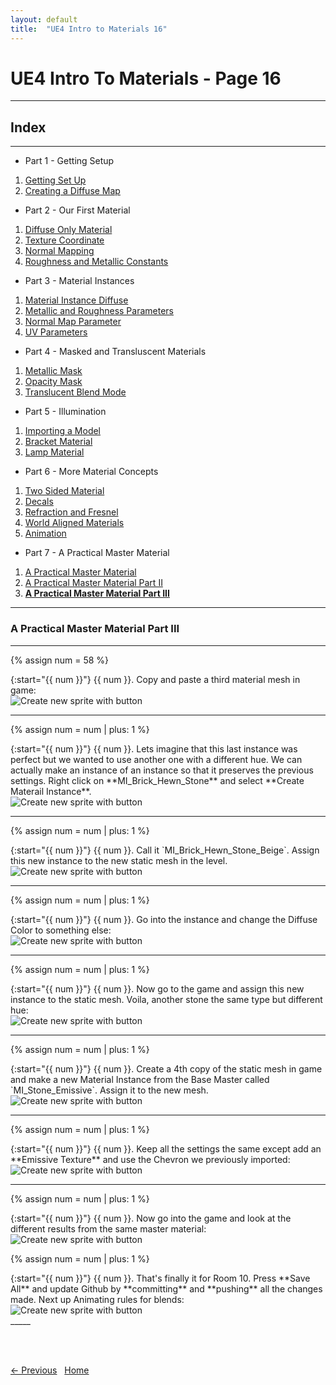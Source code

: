 ```yaml
---
layout: default
title:  "UE4 Intro to Materials 16"
---
```


# UE4 Intro To Materials - Page 16
_____ 

## Index
_____ 

* Part 1 - Getting Setup
1. [Getting Set Up](Intro-To-Materials-1#getting-set-up)
2. [Creating a Diffuse Map](Intro-To-Materials-2.html#creating-a-diffuse-map.html#starting-unreal-engine-4)


* Part 2 - Our First Material
1. [Diffuse Only Material](Intro-To-Materials-3.html#diffuse-only-material)
2. [Texture Coordinate](Intro-To-Materials-4.html#texture-coordinate)
3. [Normal Mapping](Intro-To-Materials-4.html#normal-mapping)
4. [Roughness and Metallic Constants](Intro-To-Materials-5.html#roughness-and-metallic-constants)

* Part 3 - Material Instances
1. [Material Instance Diffuse](Intro-To-Materials-5.html#material-instance-diffuse)
2. [Metallic and Roughness Parameters](Intro-To-Materials-6.html#metallic-and-roughness-parameters)
3. [Normal Map Parameter](Intro-To-Materials-6.html#normal-map-parameter)
4. [UV Parameters](Intro-To-Materials-6.html#uv-parameters)

* Part 4 - Masked and Transluscent Materials
1.  [Metallic Mask](Intro-To-Materials-7.html#metallic-mask)
2.  [Opacity Mask](Intro-To-Materials-7.html#opacity-mask)
4.  [Translucent Blend Mode](Intro-To-Materials-8.html#translucent-blend-mode)

* Part 5 - Illumination
1.  [Importing a Model](Intro-To-Materials-8.html#importing-a-model)
2.  [Bracket Material](Intro-To-Materials-8.html#bracket-material)
3.  [Lamp Material](Intro-To-Materials-9.html#lamp-material)

* Part 6 - More Material Concepts
1.  [Two Sided Material](Intro-To-Materials-10.html#two-sided-material)
2.  [Decals](Intro-To-Materials-10.html#decals)
3.  [Refraction and Fresnel](Intro-To-Materials-11.html#refraction-and-fresnel)
4. [World Aligned Materials](Intro-To-Materials-12.html#world-aligned-materials)
5.  [Animation](Intro-To-Materials-13.html#animation)

* Part 7 - A Practical Master Material
1.  [A Practical Master Material](Intro-To-Materials-14.html#a-practical-master-material)
2.  [A Practical Master Material Part II](Intro-To-Materials-15.html#a-practical-master-material-part-ii)
3.  [**A Practical Master Material Part III**](Intro-To-Materials-16.html#a-practical-master-material-part-iii)

_____ 

### A Practical Master Material Part III

_____ 

{% assign num = 58 %}
<div class = "row">
<div class="col-12 col-lg-4 col align-self-center">
<div markdown = "1">
{:start="{{ num }}"}
{{ num }}.  Copy and paste a third material mesh in game:
</div>
</div>
<div class="col-12 col-lg-8">
<img src="images/Make3MaterialMeshes.jpg"  class= "img-fluid"  alt="Create new sprite with button">  
</div>
</div>

_____ 

{% assign num = num | plus: 1 %}
<div class = "row">
<div class="col-12 col-lg-4 col align-self-center">
<div markdown = "1">
{:start="{{ num }}"}
{{ num }}. Lets imagine that this last instance was perfect but we wanted to use another one with a different hue.  We can actually make an instance of an instance so that it preserves the previous settings.  Right click on **MI_Brick_Hewn_Stone** and select **Create Materail Instance**.  
</div>
</div>
<div class="col-12 col-lg-8">
<img src="images/InstanceOfInstance.jpg"  class= "img-fluid"  alt="Create new sprite with button">  
</div>
</div>

_____ 

{% assign num = num | plus: 1 %}
<div class = "row">
<div class="col-12 col-lg-4 col align-self-center">
<div markdown = "1">
{:start="{{ num }}"}
{{ num }}.  Call it `MI_Brick_Hewn_Stone_Beige`. Assign this new instance to the new static mesh in the level.
</div>
</div>
<div class="col-12 col-lg-8">
<img src="images/CallMeBeige.jpg"  class= "img-fluid"  alt="Create new sprite with button">  
</div>
</div>

_____ 


{% assign num = num | plus: 1 %}
<div class = "row">
<div class="col-12 col-lg-4 col align-self-center">
<div markdown = "1">
{:start="{{ num }}"}
{{ num }}. Go into the instance and change the Diffuse Color to something else:
</div>
</div>
<div class="col-12 col-lg-8">
<img src="images/ChangeColorHewnBeige.jpg"  class= "img-fluid"  alt="Create new sprite with button">  
</div>
</div>

_____ 

{% assign num = num | plus: 1 %}
<div class = "row">
<div class="col-12 col-lg-4 col align-self-center">
<div markdown = "1">
{:start="{{ num }}"}
{{ num }}. Now go to the game and assign this new instance to the static mesh.  Voila, another stone the same type but different hue:
</div>
</div>
<div class="col-12 col-lg-8">
<img src="images/ThreeMatsInGame.jpg"  class= "img-fluid"  alt="Create new sprite with button">  
</div>
</div>

_____ 
 

{% assign num = num | plus: 1 %}
<div class = "row">
<div class="col-12 col-lg-4 col align-self-center">
<div markdown = "1">
{:start="{{ num }}"}
{{ num }}. Create a 4th copy of the static mesh in game and make a new Material Instance from the Base Master called `MI_Stone_Emissive`. Assign it to the new mesh.
</div>
</div>
<div class="col-12 col-lg-8">
<img src="images/MIStoneEmissive.jpg"  class= "img-fluid"  alt="Create new sprite with button">  
</div>
</div>

_____ 
{% assign num = num | plus: 1 %}
<div class = "row">
<div class="col-12 col-lg-4 col align-self-center">
<div markdown = "1">
{:start="{{ num }}"}
{{ num }}.  Keep all the settings the same except add an **Emissive Texture** and use the Chevron we previously imported:
</div>
</div>
<div class="col-12 col-lg-8">
<img src="images/EmissiveOn.jpg"  class= "img-fluid"  alt="Create new sprite with button">  
</div>
</div>

_____ 

{% assign num = num | plus: 1 %}
<div class = "row">
<div class="col-12 col-lg-4 col align-self-center">
<div markdown = "1">
{:start="{{ num }}"}
{{ num }}. Now go into the game and look at the different results from the same master material:
</div>
</div>
<div class="col-12 col-lg-8">
<img src="images/FInalFourMasterMaterials.gif"  class= "img-fluid"  alt="Create new sprite with button">  
</div>
</div>

{% assign num = num | plus: 1 %}
<div class = "row">
<div class="col-12 col-lg-4 col align-self-center">
<div markdown = "1">
{:start="{{ num }}"}
{{ num }}. That's finally it for Room 10. Press **Save All** and update Github by **committing** and **pushing** all the changes made.  Next up Animating rules for blends:
</div>
</div>
<div class="col-12 col-lg-8">
<img src="images/MaterialInstanceGithub.jpg"  class= "img-fluid"  alt="Create new sprite with button">  
</div>
</div>
_____ 


<br><br>



[<- Previous](Intro-To-Materials-15.html)&nbsp;&nbsp;&nbsp;[Home](../index.html)
<br />  
<br />  



